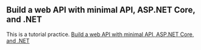 ## Build a web API with minimal API, ASP.NET Core, and .NET

This is a tutorial practice.
[Build a web API with minimal API, ASP.NET Core, and .NET](https://learn.microsoft.com/en-gb/training/modules/build-web-api-minimal-api/)